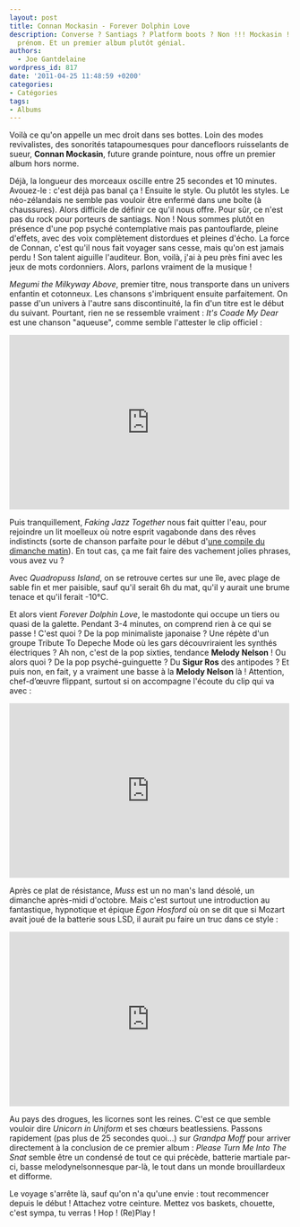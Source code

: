 ```yaml
---
layout: post
title: Connan Mockasin - Forever Dolphin Love
description: Converse ? Santiags ? Platform boots ? Non !!! Mockasin ! Connan de son
  prénom. Et un premier album plutôt génial.
authors:
  - Joe Gantdelaine
wordpress_id: 817
date: '2011-04-25 11:48:59 +0200'
categories:
- Catégories
tags:
- Albums
---
```

Voilà ce qu'on appelle un mec droit dans ses bottes. Loin des modes revivalistes, des sonorités tatapoumesques pour dancefloors ruisselants de sueur, __Connan Mockasin__, future grande pointure, nous offre un premier album hors norme.

Déjà, la longueur des morceaux oscille entre 25 secondes et 10 minutes. Avouez-le : c'est déjà pas banal ça ! Ensuite le style. Ou plutôt les styles. Le néo-zélandais ne semble pas vouloir être enfermé dans une boîte (à chaussures). Alors difficile de définir ce qu'il nous offre. Pour sûr, ce n'est pas du rock pour porteurs de santiags. Non ! Nous sommes plutôt en présence d'une pop psyché contemplative mais pas pantouflarde, pleine d'effets, avec des voix complètement distordues et pleines d'écho. La force de Connan, c'est qu'il nous fait voyager sans cesse, mais qu'on est jamais perdu ! Son talent aiguille l'auditeur. Bon, voilà, j'ai à peu près fini avec les jeux de mots cordonniers. Alors, parlons vraiment de la musique !

*Megumi the Milkyway Above*, premier titre, nous transporte dans un univers enfantin et cotonneux. Les chansons s'imbriquent ensuite parfaitement. On passe d'un univers à l'autre sans discontinuité, la fin d'un titre est le début du suivant. Pourtant, rien ne se ressemble vraiment : *It's Coade My Dear* est une chanson "aqueuse", comme semble l'attester le clip officiel :

<iframe title="YouTube video player" width="500" height="311" src="http://www.youtube.com/embed/HkNwuY2JUHQ" frameborder="0" allowfullscreen></iframe>

Puis tranquillement, *Faking Jazz Together*  nous fait quitter l'eau, pour rejoindre un lit moelleux où notre esprit vagabonde dans des rêves indistincts (sorte de chanson parfaite pour le début d'[une compile du dimanche matin](http://www.deadrooster.org/La-compile-du-dimanche-matin)). En tout cas, ça me fait faire des vachement jolies phrases, vous avez vu ?

Avec *Quadropuss Island*, on se retrouve certes sur une île, avec plage de sable fin et mer paisible, sauf qu'il serait 6h du mat, qu'il y aurait une brume tenace et qu'il ferait -10°C.

Et alors vient *Forever Dolphin Love*, le mastodonte qui occupe un tiers ou quasi de la galette. Pendant 3-4 minutes, on comprend rien à ce qui se passe ! C'est quoi ? De la pop minimaliste japonaise ? Une répète d'un groupe Tribute To Depeche Mode où les gars découvriraient les synthés électriques ? Ah non, c'est de la pop sixties, tendance __Melody Nelson__ ! Ou alors quoi ? De la pop psyché-guinguette ? Du __Sigur Ros__ des antipodes ? Et puis non, en fait, y a vraiment une basse à la __Melody Nelson__ là ! Attention, chef-d’œuvre flippant, surtout si on accompagne l'écoute du clip qui va avec :

<iframe title="YouTube video player" width="500" height="311" src="http://www.youtube.com/embed/E7CaTJ2SvG8" frameborder="0" allowfullscreen></iframe>

Après ce plat de résistance, *Muss* est un no man's land désolé, un dimanche après-midi d'octobre. Mais c'est surtout une introduction au fantastique, hypnotique et épique *Egon Hosford* où on se dit que si Mozart avait joué de la batterie sous LSD, il aurait pu faire un truc dans ce style :

<iframe title="YouTube video player" width="500" height="311" src="http://www.youtube.com/embed/1AewoLLojss" frameborder="0" allowfullscreen></iframe>

Au pays des drogues, les licornes sont les reines. C'est ce que semble vouloir dire *Unicorn in Uniform* et ses chœurs beatlessiens. Passons rapidement (pas plus de 25 secondes quoi...) sur *Grandpa Moff* pour arriver directement à la conclusion de ce premier album : *Please Turn Me Into The Snat* semble être un condensé de tout ce qui précède, batterie martiale par-ci, basse melodynelsonnesque par-là, le tout dans un monde brouillardeux et difforme.

Le voyage s'arrête là, sauf qu'on n'a qu'une envie : tout recommencer depuis le début ! Attachez votre ceinture. Mettez vos baskets, chouette, c'est sympa, tu verras ! Hop ! (Re)Play !
